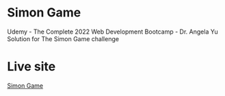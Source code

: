 # Simon Game
Udemy - The Complete 2022 Web Development Bootcamp - Dr. Angela Yu <br/>
Solution for The Simon Game challenge

# Live site
[Simon Game](https://theksbd.github.io/web-dev-bootcamp-angela-yu-simon-game/)
